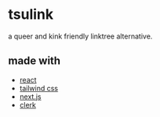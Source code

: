 # tsulink

a queer and kink friendly linktree alternative.

## made with

- [react](https://react.dev)
- [tailwind css](https://tailwindcss.com)
- [next.js](https://nextjs.org)
- [clerk](https://clerk.com)
